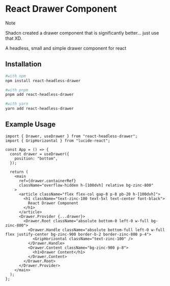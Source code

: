 # React Drawer Component

> [!NOTE]  
> Shadcn created a drawer component that is significantly better... just use that XD.

A headless, small and simple drawer component for react

## Installation

```bash
#with npm
npm install react-headless-drawer

#with pnpm
pnpm add react-headless-drawer

#with yarn
yarn add react-headless-drawer
```

## Example Usage

```tsx
import { Drawer, useDrawer } from "react-headless-drawer";
import { GripHorizontal } from "lucide-react";

const App = () => {
  const drawer = useDrawer({
    position: "bottom",
  });

  return (
    <main
      ref={drawer.containerRef}
      className="overflow-hidden h-[100dvh] relative bg-zinc-800"
    >
      <article className="flex flex-col gap-8 p-8 pb-20 h-[100dvh]">
        <h1 className="text-zinc-100 text-5xl text-center font-black">
          React Drawer Component
        </h1>
      </article>
      <Drawer.Provider {...drawer}>
        <Drawer.Root className="absolute bottom-0 left-0 w-full bg-zinc-800">
          <Drawer.Handle className="absolute bottom-full left-0 w-full flex justify-center bg-zinc-900 border-b-2 border-zinc-800 p-4">
            <GripHorizontal className="text-zinc-100" />
          </Drawer.Handle>
          <Drawer.Content className="bg-zinc-900 p-8">
            <h1>Drawer Content</h1>
          </Drawer.Content>
        </Drawer.Root>
      </Drawer.Provider>
    </main>
  );
};
```
